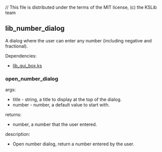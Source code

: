 // This file is distributed under the terms of the MIT license, (c) the KSLib team

## lib_number_dialog

A dialog where the user can enter any number (including negative and fractional).

Dependencies:
  * [lib_gui_box.ks](https://github.com/KSP-KOS/KSLib/blob/master/library/lib_gui_box.ks)

### open_number_dialog

args:
  * title - string, a title to display at the top of the dialog.
  * number - number, a default value to start with.

returns:
  * number, a number that the user entered.

description:
  * Open number dialog, return a number entered by  the user.

